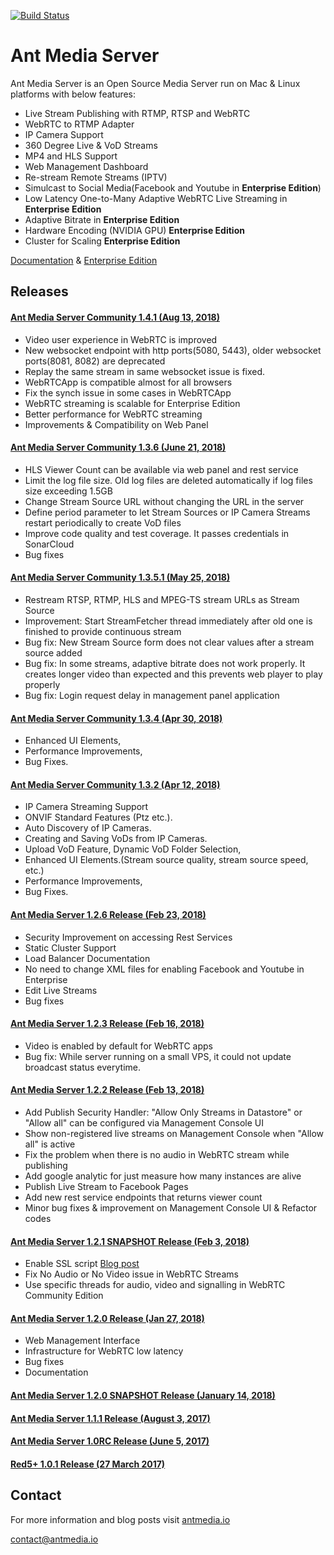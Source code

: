 [![Build Status](https://travis-ci.org/ant-media/Ant-Media-Server.svg?branch=master)](https://travis-ci.org/ant-media/Ant-Media-Server)

Ant Media Server 
====

Ant Media Server is an Open Source Media Server run on Mac & Linux platforms with below features:

 * Live Stream Publishing with RTMP, RTSP and WebRTC
 * WebRTC to RTMP Adapter
 * IP Camera Support
 * 360 Degree Live & VoD Streams
 * MP4 and HLS Support
 * Web Management Dashboard
 * Re-stream Remote Streams (IPTV) 
 * Simulcast to Social Media(Facebook and Youtube in **Enterprise Edition**)
 * Low Latency One-to-Many Adaptive WebRTC Live Streaming in **Enterprise Edition**
 * Adaptive Bitrate in **Enterprise Edition**
 * Hardware Encoding (NVIDIA GPU) **Enterprise Edition**
 * Cluster for Scaling **Enterprise Edition**




[Documentation](https://antmedia.io/documentation) & [Enterprise Edition](https://antmedia.io)

## Releases 

#### [Ant Media Server Community 1.4.1 (Aug 13, 2018)](https://github.com/ant-media/Ant-Media-Server/releases/download/ams-v1.4.1/ant-media-server-community-1.4.1-180813_1533.zip)
* Video user experience in WebRTC is improved
* New websocket endpoint with http ports(5080, 5443), older websocket ports(8081, 8082) are deprecated
* Replay the same stream in same websocket issue is fixed.
* WebRTCApp is compatible almost for all browsers
* Fix the synch issue in some cases in WebRTCApp
* WebRTC streaming is scalable for Enterprise Edition
* Better performance for WebRTC streaming
* Improvements & Compatibility on Web Panel

#### [Ant Media Server Community 1.3.6 (June 21, 2018)](https://github.com/ant-media/Ant-Media-Server/releases/download/ams-v1.3.6.2/ant-media-server-community-1.3.6.2-180621_2202.zip)
* HLS Viewer Count can be available via web panel and rest service
* Limit the log file size. Old log files are deleted automatically if log files size exceeding 1.5GB
* Change Stream Source URL without changing the URL in the server
* Define period parameter to let Stream Sources or IP Camera Streams restart periodically to create VoD files
* Improve code quality and test coverage. It passes credentials in SonarCloud
* Bug fixes

#### [Ant Media Server Community 1.3.5.1 (May 25, 2018)](https://github.com/ant-media/Ant-Media-Server/releases/download/ams-v1.3.5.1/ant-media-server-community-1.3.5.1-180525_1137.zip)

* Restream RTSP, RTMP, HLS and MPEG-TS stream URLs as Stream Source
* Improvement: Start StreamFetcher thread immediately after old one is finished to provide continuous stream
* Bug fix: New Stream Source form does not clear values after a stream source added
* Bug fix: In some streams, adaptive bitrate does not work properly. It creates longer video than expected and
  this prevents web player to play properly
* Bug fix: Login request delay in management panel application

#### [Ant Media Server Community 1.3.4 (Apr 30, 2018)](https://github.com/ant-media/Ant-Media-Server/releases/tag/ams-v1.3.4)

* Enhanced UI Elements,
* Performance Improvements,
* Bug Fixes.

#### [Ant Media Server Community 1.3.2 (Apr 12, 2018)](https://github.com/ant-media/Ant-Media-Server/releases/tag/ams-v1.3.2)

* IP Camera Streaming Support
* ONVIF Standard Features (Ptz etc.).
* Auto Discovery of IP Cameras.
* Creating and Saving VoDs from IP Cameras.
* Upload VoD Feature, Dynamic VoD Folder Selection,
* Enhanced UI Elements.(Stream source quality, stream source speed, etc.)
* Performance Improvements,
* Bug Fixes.

#### [Ant Media Server 1.2.6 Release (Feb 23, 2018)](https://github.com/ant-media/Ant-Media-Server/releases/tag/ams-v1.2.6)
* Security Improvement on accessing Rest Services
* Static Cluster Support
* Load Balancer Documentation
* No need to change XML files for enabling Facebook and Youtube in Enterprise
* Edit Live Streams
* Bug fixes

#### [Ant Media Server 1.2.3 Release (Feb 16, 2018)](https://github.com/ant-media/Ant-Media-Server/releases/tag/ams-v1.2.3)
* Video is enabled by default for WebRTC apps
* Bug fix: While server running on a small VPS, it could not update broadcast status everytime.

#### [Ant Media Server 1.2.2 Release (Feb 13, 2018)](https://github.com/ant-media/Ant-Media-Server/releases/tag/ams-v1.2.2)
* Add Publish Security Handler:
  "Allow Only Streams in Datastore" or "Allow all" can be configured via Management Console UI
* Show non-registered live streams on Management Console when "Allow all" is active
* Fix the problem when there is no audio in WebRTC stream while publishing
* Add google analytic for just measure how many instances are alive
* Publish Live Stream to Facebook Pages
* Add new rest service endpoints that returns viewer count
* Minor bug fixes & improvement on Management Console UI & Refactor codes

#### [Ant Media Server 1.2.1 SNAPSHOT Release (Feb 3, 2018)](https://oss.sonatype.org/service/local/repositories/snapshots/content/io/antmedia/ant-media-server/1.2.1-SNAPSHOT/ant-media-server-1.2.1-20180203.094349-1-community-1.2.1-SNAPSHOT-180203_0943.zip)
* Enable SSL script [Blog post](https://antmedia.io/enable-ssl-on-ant-media-server/)
* Fix No Audio or No Video issue in WebRTC Streams
* Use specific threads for audio, video and signalling in WebRTC Community Edition

#### [Ant Media Server 1.2.0 Release (Jan 27, 2018)](https://github.com/ant-media/Ant-Media-Server/releases/tag/ams-v1.2.0)
* Web Management Interface
* Infrastructure for WebRTC low latency
* Bug fixes
* Documentation

#### [Ant Media Server 1.2.0 SNAPSHOT Release (January 14, 2018)](https://github.com/ant-media/Ant-Media-Server/releases/tag/untagged-e09c2795e299b44bcb86)

#### [Ant Media Server 1.1.1 Release (August 3, 2017)](https://github.com/ant-media/Ant-Media-Server/releases/download/ams-v1.1.1/ant-media-server-1.1.1.zip)

#### [Ant Media Server 1.0RC Release (June 5, 2017)](https://github.com/ant-media/Ant-Media-Server/releases/download/ams-v.1.0RC/ant-media-server-1.0RC.zip)

#### [Red5+ 1.0.1 Release (27 March 2017)](https://github.com/ant-media/red5-plus-server/releases/tag/v1.0.1_red5_plus)


## Contact 

 For more information and blog posts visit [antmedia.io](https://antmedia.io)
 
 [contact@antmedia.io](mailto:contact@antmedia.io)